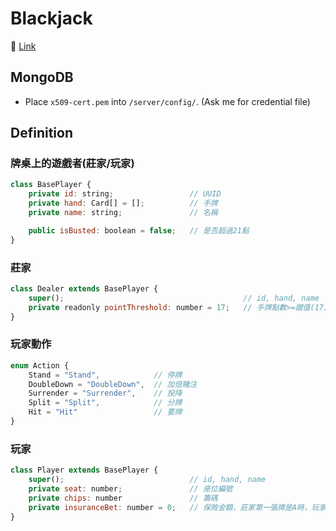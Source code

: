 # Blackjack

🔗 [Link](https://blackjack-game-server.vercel.app)

## MongoDB

- Place `x509-cert.pem` into `/server/config/`. (Ask me for credential file)

## Definition

### 牌桌上的遊戲者(莊家/玩家)
```javascript
class BasePlayer {
    private id: string;                 // UUID
    private hand: Card[] = [];          // 手牌
    private name: string;               // 名稱

    public isBusted: boolean = false;   // 是否超過21點
}
```

### 莊家
```javascript
class Dealer extends BasePlayer {
    super();                                        // id, hand, name
    private readonly pointThreshold: number = 17;   // 手牌點數>=閾值(17)時停止抽牌
}
```

### 玩家動作
```javascript
enum Action {
    Stand = "Stand",            // 停牌
    DoubleDown = "DoubleDown",  // 加倍賭注
    Surrender = "Surrender",    // 投降
    Split = "Split",            // 分牌
    Hit = "Hit"                 // 要牌
}
```

### 玩家
```javascript
class Player extends BasePlayer {
    super();                            // id, hand, name
    private seat: number;               // 座位編號
    private chips: number               // 籌碼
    private insuranceBet: number = 0;   // 保險金額，莊家第一張牌是A時，玩家可選擇購買保險
}
```

